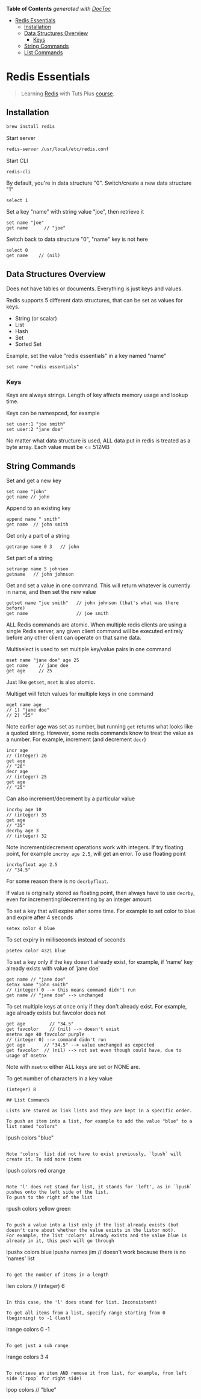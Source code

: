 <!-- START doctoc generated TOC please keep comment here to allow auto update -->
<!-- DON'T EDIT THIS SECTION, INSTEAD RE-RUN doctoc TO UPDATE -->
**Table of Contents**  *generated with [DocToc](http://doctoc.herokuapp.com/)*

- [Redis Essentials](#redis-essentials)
  - [Installation](#installation)
  - [Data Structures Overview](#data-structures-overview)
    - [Keys](#keys)
  - [String Commands](#string-commands)
  - [List Commands](#list-commands)

<!-- END doctoc generated TOC please keep comment here to allow auto update -->

Redis Essentials
==========

> Learning [Redis](http://redis.io/) with Tuts Plus [course](https://code.tutsplus.com/courses/redis-essential).

## Installation

  ```bash
  brew install redis
  ```

Start server

  ```bash
  redis-server /usr/local/etc/redis.conf
  ```

Start CLI

  ```bash
  redis-cli
  ```

By default, you're in data structure "0". Switch/create a new data structure "1"

  ```
  select 1
  ```

Set a key "name" with string value "joe", then retrieve it

  ```
  set name "joe"
  get name      // "joe"
  ```

Switch back to data structure "0", "name" key is not here

  ```
  select 0
  get name    // (nil)
  ```

## Data Structures Overview

Does not have tables or documents. Everything is just keys and values.

Redis supports 5 different data structures, that can be set as values for keys.

* String (or scalar)
* List
* Hash
* Set
* Sorted Set

Example, set the value "redis essentials" in a key named "name"

  ```
  set name "redis essentials"
  ```

### Keys

Keys are always strings. Length of key affects memory usage and lookup time.

Keys can be namespced, for example

  ```
  set user:1 "joe smith"
  set user:2 "jane doe"
  ```

No matter what data structure is used, ALL data put in redis is treated as a byte array.
Each value must be <= 512MB

## String Commands

Set and get a new key

  ```
  set name "john"
  get name // john
  ```

Append to an existing key

  ```
  append name " smith"
  get name  // john smith
  ```

Get only a part of a string

  ```
  getrange name 0 3   // john
  ```

Set part of a string

  ```
  setrange name 5 johnson
  getname   // john johnson
  ```

Get and set a value in one command. This will return whatever is currently in name, and then set the new value

  ```
  getset name "joe smith"   // john johnson (that's what was there before)
  get name                  // joe smith
  ```

ALL Redis commands are atomic. When multiple redis clients are using a single Redis server,
any given client command will be executed entirely before any other client can operate on that same data.

Multiselect is used to set multiple key/value pairs in one command

  ```
  mset name "jane doe" age 25
  get name    // jane doe
  get age     // 25
  ```

Just like `getset`, `mset` is also atomic.


Multiget will fetch values for multiple keys in one command

  ```
  mget name age
  // 1) "jane doe"
  // 2) "25"
  ```
Note earlier age was set as number, but running `get` returns what looks like a quoted string.
However, some redis commands know to treat the value as a number. For example, increment (and decrement `decr`)

  ```
  incr age
  // (integer) 26
  get age
  // "26"
  decr age
  // (integer) 25
  get age
  // "25"
  ```

Can also increment/decrement by a particular value

  ```
  incrby age 10
  // (integer) 35
  get age
  // "35"
  decrby age 3
  // (integer) 32
  ```

Note increment/decrement operations work with integers. If try floating point, for example `incrby age 2.5`, will get an error.
To use floating point

  ```
  incrbyfloat age 2.5
  // "34.5"
  ```

For some reason there is no `decrbyfloat`.

If value is originally stored as floating point, then always have to use `decrby`, even for incrementing/decrementing by an integer amount.

To set a key that will expire after some time. For example to set color to blue and expire after 4 seconds

  ```
  setex color 4 blue
  ```

To set expiry in milliseconds instead of seconds

  ```
  psetex color 4321 blue
  ```

To set a key only if the key doesn't already exist, for example, if 'name' key already exists with value of 'jane doe'

  ```
  get name // "jane doe"
  setnx name "john smith"
  // (integer) 0 --> this means command didn't run
  get name // "jane doe" --> unchanged
  ```

To set multiple keys at once only if they don't already exist. For example, age already exists but favcolor does not

  ```
  get age         // "34.5"
  get favcolor    // (nil) --> doesn't exist
  msetnx age 40 favcolor purple
  // (integer 0) --> command didn't run
  get age       // "34.5" --> value unchanged as expected
  get favcolor  // (nil) --> not set even though could have, due to usage of msetnx
  ```

Note with `msetnx` either ALL keys are set or NONE are.

To get number of characters in a key value

  ```strlen name
  (integer) 8

## List Commands

Lists are stored as link lists and they are kept in a specific order.

To push an item into a list, for example to add the value "blue" to a list named "colors"

  ```
  lpush colors "blue"
  ```

Note 'colors' list did not have to exist previously, `lpush` will create it. To add more items

  ```
  lpush colors red orange
  ```

Note 'l' does not stand for list, it stands for 'left', as in `lpush` pushes onto the left side of the list.
To push to the right of the list

  ```
  rpush colors yellow green
  ```

To push a value into a list only if the list already exists (but doesn't care about whether the value exists in the listor not).
For example, the list 'colors' already exists and the value blue is already in it, this push will go through

  ```
  lpushx colors blue
  lpushx names jim  // doesn't work because there is no 'names' list
  ```

To get the number of items in a length

  ```
  llen colors  // (integer) 6
  ```

In this case, the 'l' does stand for list. Inconsistent!

To get all items from a list, specify range starting from 0 (beginning) to -1 (last)

  ```
  lrange colors 0 -1
  ```

To get just a sub range

  ```
  lrange colors 3 4
  ```

To retrieve an item AND remove it from list, for example, from left side (`rpop` for right side)

  ```
  lpop colors  // "blue"
  ```

